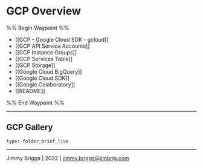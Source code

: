 # GCP Overview

%% Begin Waypoint %%
- [[GCP - Google Cloud SDK - gcloud]]
- [[GCP API Service Accounts]]
- [[GCP Instance Groups]]
- [[GCP Services Table]]
- [[GCP Storage]]
- [[Google Cloud BigQuery]]
- [[Google Cloud SDK]]
- [[Google Colaboratory]]
- [[README]]

%% End Waypoint %%

---

## GCP Gallery

````ccard
type: folder_brief_live
````

---

Jimmy Briggs | 2022 | <jimmy.briggs@jimbrig.com>
